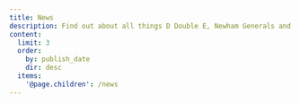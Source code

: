 ```yaml
---
title: News
description: Find out about all things D Double E, Newham Generals and Grime music in the UK.
content:
  limit: 3
  order:
    by: publish_date
    dir: desc
  items:
    '@page.children': /news
---
```

